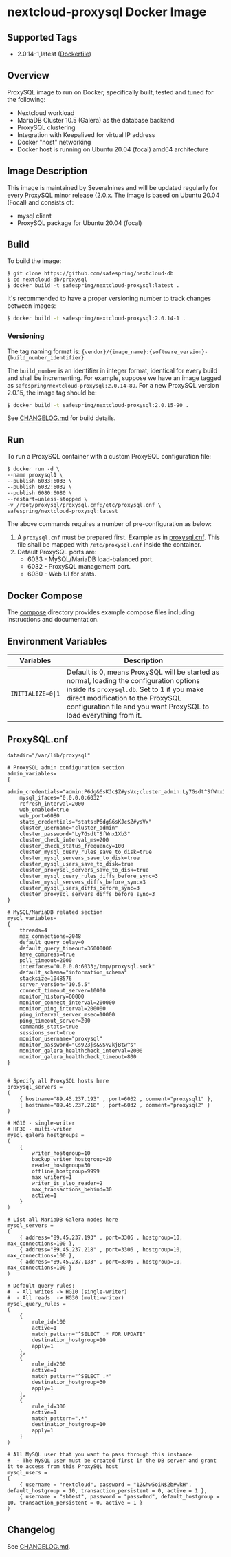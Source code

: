 # nextcloud-proxysql Docker Image

## Supported Tags

* 2.0.14-1,latest ([Dockerfile](https://github.com/safespring/nextcloud-db/blob/master/proxysql/Dockerfile))

## Overview

ProxySQL image to run on Docker, specifically built, tested and tuned for the following:

* Nextcloud workload
* MariaDB Cluster 10.5 (Galera) as the database backend
* ProxySQL clustering
* Integration with Keepalived for virtual IP address
* Docker "host" networking
* Docker host is running on Ubuntu 20.04 (focal) amd64 architecture

## Image Description

This image is maintained by Severalnines and will be updated regularly for every ProxySQL minor release (2.0.x. The image is based on Ubuntu 20.04 (Focal) and consists of:

* mysql client
* ProxySQL package for Ubuntu 20.04 (focal)

## Build

To build the image:

```
$ git clone https://github.com/safespring/nextcloud-db
$ cd nextcloud-db/proxysql
$ docker build -t safespring/nextcloud-proxysql:latest .
```

It's recommended to have a proper versioning number to track changes between images:

```bash
$ docker build -t safespring/nextcloud-proxysql:2.0.14-1 .
```

### Versioning

The tag naming format is:
`{vendor}/{image_name}:{software_version}-{build_number_identifier}`

The `build_number` is an identifier in integer format, identical for every build and shall be incrementing. For example, suppose we have an image tagged as `safespring/nextcloud-proxysql:2.0.14-89`. For a new ProxySQL version 2.0.15, the image tag should be:

```bash
$ docker build -t safespring/nextcloud-proxysql:2.0.15-90 .
```

See [CHANGELOG.md](https://github.com/safespring/nextcloud-db/tree/master/proxysql/CHANGELOG.md) for build details.

## Run

To run a ProxySQL container with a custom ProxySQL configuration file:

```
$ docker run -d \
--name proxysql1 \
--publish 6033:6033 \
--publish 6032:6032 \
--publish 6080:6080 \
--restart=unless-stopped \
-v /root/proxysql/proxysql.cnf:/etc/proxysql.cnf \
safespring/nextcloud-proxysql:latest
```

The above commands requires a number of pre-configuration as below:

1. A `proxysql.cnf` must be prepared first. Example as in [proxysql.cnf](#proxysqlcnf). This file shall be mapped with `/etc/proxysql.cnf` inside the container.
2. Default ProxySQL ports are:
    - 6033 - MySQL/MariaDB load-balanced port.
    - 6032 - ProxySQL management port.
    - 6080 - Web UI for stats.

## Docker Compose

The [compose](https://github.com/safespring/nextcloud-db/tree/master/proxysql/compose) directory provides example compose files including instructions and documentation.

## Environment Variables

| Variables | Description  |
| --------- | ------------ |
| `INITIALIZE=0\|1` | Default is 0, means ProxySQL will be started as normal, loading the configuration options inside its `proxysql.db`. Set to 1 if you make direct modification to the ProxySQL configuration file and you want ProxySQL to load everything from it.

## ProxySQL.cnf

```
datadir="/var/lib/proxysql"

# ProxySQL admin configuration section
admin_variables=
{
    admin_credentials="admin:P6dg&6sKJc$Z#ysVx;cluster_admin:Ly7Gsdt^SfWnx1Xb3"
    mysql_ifaces="0.0.0.0:6032"
    refresh_interval=2000
    web_enabled=true
    web_port=6080
    stats_credentials="stats:P6dg&6sKJc$Z#ysVx"
    cluster_username="cluster_admin"
    cluster_password="Ly7Gsdt^SfWnx1Xb3"
    cluster_check_interval_ms=200
    cluster_check_status_frequency=100
    cluster_mysql_query_rules_save_to_disk=true
    cluster_mysql_servers_save_to_disk=true
    cluster_mysql_users_save_to_disk=true
    cluster_proxysql_servers_save_to_disk=true
    cluster_mysql_query_rules_diffs_before_sync=3
    cluster_mysql_servers_diffs_before_sync=3
    cluster_mysql_users_diffs_before_sync=3
    cluster_proxysql_servers_diffs_before_sync=3
}

# MySQL/MariaDB related section
mysql_variables=
{
    threads=4
    max_connections=2048
    default_query_delay=0
    default_query_timeout=36000000
    have_compress=true
    poll_timeout=2000
    interfaces="0.0.0.0:6033;/tmp/proxysql.sock"
    default_schema="information_schema"
    stacksize=1048576
    server_version="10.5.5"
    connect_timeout_server=10000
    monitor_history=60000
    monitor_connect_interval=200000
    monitor_ping_interval=200000
    ping_interval_server_msec=10000
    ping_timeout_server=200
    commands_stats=true
    sessions_sort=true
    monitor_username="proxysql"
    monitor_password="Cs923js&&Sv2kjBtw^s"
    monitor_galera_healthcheck_interval=2000
    monitor_galera_healthcheck_timeout=800
}


# Specify all ProxySQL hosts here
proxysql_servers =
(
    { hostname="89.45.237.193" , port=6032 , comment="proxysql1" },
    { hostname="89.45.237.218" , port=6032 , comment="proxysql2" }
)

# HG10 - single-writer
# HF30 - multi-writer
mysql_galera_hostgroups =
(
    {
        writer_hostgroup=10
        backup_writer_hostgroup=20
        reader_hostgroup=30
        offline_hostgroup=9999
        max_writers=1
        writer_is_also_reader=2
        max_transactions_behind=30
        active=1
    }
)

# List all MariaDB Galera nodes here
mysql_servers =
(
    { address="89.45.237.193" , port=3306 , hostgroup=10, max_connections=100 },
    { address="89.45.237.218" , port=3306 , hostgroup=10, max_connections=100 },
    { address="89.45.237.133" , port=3306 , hostgroup=10, max_connections=100 }
)

# Default query rules:
#  - All writes -> HG10 (single-writer)
#  - All reads  -> HG30 (multi-writer)
mysql_query_rules =
(
    {
        rule_id=100
        active=1
        match_pattern="^SELECT .* FOR UPDATE"
        destination_hostgroup=10
        apply=1
    },
    {
        rule_id=200
        active=1
        match_pattern="^SELECT .*"
        destination_hostgroup=30
        apply=1
    },
    {
        rule_id=300
        active=1
        match_pattern=".*"
        destination_hostgroup=10
        apply=1
    }
)

# All MySQL user that you want to pass through this instance
#  - The MySQL user must be created first in the DB server and grant it to access from this ProxySQL host
mysql_users =
(
    { username = "nextcloud", password = "1Z&hw5oiN$2b#wkH", default_hostgroup = 10, transaction_persistent = 0, active = 1 },
    { username = "sbtest", password = "passw0rd", default_hostgroup = 10, transaction_persistent = 0, active = 1 }
)
```

## Changelog

See [CHANGELOG.md](https://github.com/safespring/nextcloud-db/tree/master/proxysql/CHANGELOG.md).
